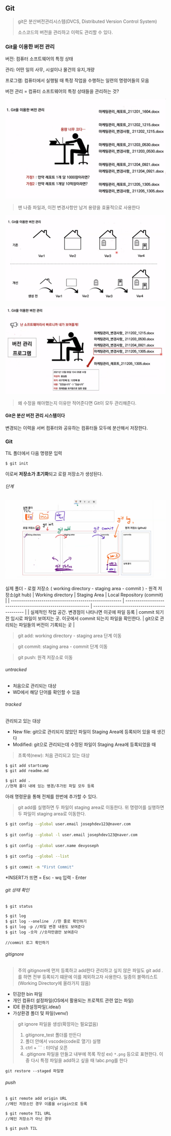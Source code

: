 ## Git

> git은 분산버전관리시스템(DVCS, Distributed Version Control System) 
>
> 소스코드의 버전을 관리하고 이력도 관리할 수 있다.


### Git을 이용한 버전 관리

버전: 컴퓨터 소프트웨어의 특정 상태

관리: 어떤 일의 사무, 시설이나 물건의 유지,개량

프로그램: 컴퓨터에서 실행될 때 특정 작업을 수행하는 일련의 명령어들의 모음



버전 관리 = 컴퓨터 소프트웨어의 특정 상태들을 관리하는 것?

![image1](../image/git1.png)

> 맨 나중 파일과, 이전 변경사항만 남겨 용량을 효율적으로 사용한다

![image2](../image/git2.png)

![image3](../image/git3.png)

> 왜 수정을 해야했는지 이유만 적어준다면 Git이 모두 관리해준다.

#### Git은 분산 버전 관리 시스템이다

변경되는 이력을 서버 컴퓨터와 공유하는 컴퓨터들 모두에 분산해서 저장한다.



### Git

TIL 폴더에서 다음 명령문 입력

```bash
$ git init
```

이로써 **저장소가 초기화**되고 로컬 저장소가 생성된다.

###### 단계
![image4](../image/git4.png)

실제 폴더 - 로컬 저장소 ( working directory - staging area - commit ) - 원격 저장소(git hub)
| Working directory                                      | Staging Area                                                 | Local Repository (commit)                    |
| ------------------------------------------------------ | ------------------------------------------------------------ | -------------------------------------------- |
| 실제적인 작업 공간. 변경점이 나타나면 이곳에 파일 등록 | commit 되기 전 임시로 파일이 보여지는 곳. 이곳에서 commit 되는지 파일을 확인한다. | git으로 관리되는 파일들의 버전이 기록되는 곳 |



> git add: working directory - staging area 단계 이동

> git commit: staging area - commit 단계 이동

> git push: 원격 저장소로 이동

###### untracked

* 처음으로 관리되는 대상
* WD에서 해당 단어를 확인할 수 있음

###### tracked

관리되고 있는 대상

* New file: git으로 관리되지 않았던 파일이 Staging Area에 등록되어 있을 때 생긴다
* Modified: git으로 관리되는데 수정된 파일이 Staging Area에 등록되었을 때

> 초록색(new): 처음 관리되고 있는 대상

```bash
$ git add startcamp
$ git add readme.md
```

```bash
$ git add .
//현재 폴더 내에 있는 병경/추가된 파일 모두 등록
```

아래 명령문을 통해 전체를 한번에 추가할 수 있다.

> git add를 실행하면 두 파일이 staging area로 이동한다.
> 위 명령어를 실행하면 두 파일이 staging area로 이동한다.

```bash
$ git config --global user.email josephdev123@naver.com

$ git config --global -l user.email josephdev123@naver.com

$ git config --global user.name devyoseph

$ git config --global --list

$ git commit -m "First Commit"
```

*INSERT가 뜨면 = Esc - wq 입력 - Enter

###### git 상태 확인
```
$ git status
```
```
$ git log
$ git log --oneline  //한 줄로 확인하기
$ git log -p //파일 변경 내용도 보여준다
$ git log -숫자 //숫자만큼만 보여준다

//commit 로그 확인하기
```
###### gitignore
> 주의 gitignore에 먼저 등록하고 add한다
> 관리하고 싶지 않은 파일도 git add .를 하면 전부 등록되기 떄문에 이를 제외하고자 사용한다.
> 일종의 블랙리스트 (Working Directory에 올라가지 않음)
* 민감한 bin 파일
* 개인 컴퓨터 설정파일(OS에서 활용되는 프로젝트 관련 없는 파일)
* IDE 환경설정파일(.idea/)
* 가상환경 폴더 및 파일(venv/)
> git ignore 파일을 생성(확장자는 필요없음)
> 1. gitignore_test 폴더를 만든다
> 2. 폴더 안에서 vscode(code로 열기) 실행
> 3. ctrl + ``` : 터미널 오픈
> 4. .gitignore 파일을 만들고 내부에 목록 작성
>     ex) `*.png` 등으로 표현한다. 이 중 다시 특정 파일을 add하고 싶을 때 !abc.png를 한다
```
git restore --staged 파일명
```
###### push
```
$ git remote add origin URL
//메인 저장소인 경우 이름을 origin으로 등록
```
```
$ git remote TIL URL
//메인 저장소가 아닌 경우 
```
```
$ git push TIL
```

